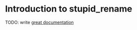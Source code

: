 # Introduction to stupid_rename

TODO: write [great documentation](http://jacobian.org/writing/great-documentation/what-to-write/)
